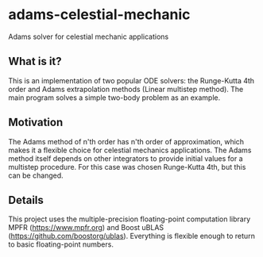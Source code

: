 # adams-celestial-mechanic
 Adams solver for celestial mechanic applications

## What is it?

This is an implementation of two popular ODE solvers: the Runge-Kutta 4th order and Adams extrapolation methods (Linear multistep method). The main program solves a simple two-body problem as an example.

## Motivation

The Adams method of n'th order has n'th order of approximation, which makes it a flexible choice for celestial mechanics applications. The Adams method itself depends on other integrators to provide initial values for a multistep procedure. For this case was chosen Runge-Kutta 4th, but this can be changed.

## Details

This project uses the multiple-precision floating-point computation library MPFR (https://www.mpfr.org) and Boost uBLAS (https://github.com/boostorg/ublas). Everything is flexible enough to return to basic floating-point numbers.
